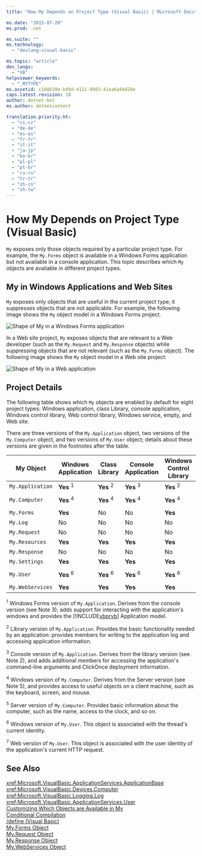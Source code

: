 ```yaml
---
title: "How My Depends on Project Type (Visual Basic) | Microsoft Docs"

ms.date: "2015-07-20"
ms.prod: .net

ms.suite: ""
ms.technology: 
  - "devlang-visual-basic"

ms.topic: "article"
dev_langs: 
  - "VB"
helpviewer_keywords: 
  - "_MYTYPE"
ms.assetid: c188b38e-bd9d-4121-9983-41ea6a94d28e
caps.latest.revision: 18
author: dotnet-bot
ms.author: dotnetcontent

translation.priority.ht: 
  - "cs-cz"
  - "de-de"
  - "es-es"
  - "fr-fr"
  - "it-it"
  - "ja-jp"
  - "ko-kr"
  - "pl-pl"
  - "pt-br"
  - "ru-ru"
  - "tr-tr"
  - "zh-cn"
  - "zh-tw"
---
```

# How My Depends on Project Type (Visual Basic)
`My` exposes only those objects required by a particular project type. For example, the `My.Forms` object is available in a Windows Forms application but not available in a console application. This topic describes which `My` objects are available in different project types.  
  
## My in Windows Applications and Web Sites  
 `My` exposes only objects that are useful in the current project type; it suppresses objects that are not applicable. For example, the following image shows the `My` object model in a Windows Forms project.  
  
 ![Shape of My in a Windows Forms application](../../../visual-basic/developing-apps/development-with-my/media/myinwinform.png "MyInWinForm")  
  
 In a Web site project, `My` exposes objects that are relevant to a Web developer (such as the `My.Request` and `My.Response` objects) while suppressing objects that are not relevant (such as the `My.Forms` object). The following image shows the `My` object model in a Web site project:  
  
 ![Shape of My in a Web application](../../../visual-basic/developing-apps/development-with-my/media/myinweb.png "MyInWeb")  
  
## Project Details  
 The following table shows which `My` objects are enabled by default for eight project types: Windows application, class Library, console application, Windows control library, Web control library, Windows service, empty, and Web site.  
  
 There are three versions of the `My.Application` object, two versions of the `My.Computer` object, and two versions of `My.User` object; details about these versions are given in the footnotes after the table.  
  
|My Object|Windows Application|Class Library|Console Application|Windows Control Library|Web Control Library|Windows Service|Empty|Web Site|  
|---|---|---|---|---|---|---|---|---|  
|`My.Application`|**Yes** <sup>1</sup>|**Yes** <sup>2</sup>|**Yes** <sup>3</sup>|**Yes** <sup>2</sup>|No|**Yes** <sup>3</sup>|No|No|  
|`My.Computer`|**Yes** <sup>4</sup>|**Yes** <sup>4</sup>|**Yes** <sup>4</sup>|**Yes** <sup>4</sup>|**Yes** <sup>5</sup>|**Yes** <sup>4</sup>|No|**Yes** <sup>5</sup>|  
|`My.Forms`|**Yes**|No|No|**Yes**|No|No|No|No|  
|`My.Log`|No|No|No|No|No|No|No|**Yes**|  
|`My.Request`|No|No|No|No|No|No|No|**Yes**|  
|`My.Resources`|**Yes**|**Yes**|**Yes**|**Yes**|**Yes**|**Yes**|No|No|  
|`My.Response`|No|No|No|No|No|No|No|**Yes**|  
|`My.Settings`|**Yes**|**Yes**|**Yes**|**Yes**|**Yes**|**Yes**|No|No|  
|`My.User`|**Yes** <sup>6</sup>|**Yes** <sup>6</sup>|**Yes** <sup>6</sup>|**Yes** <sup>6</sup>|**Yes** <sup>7</sup>|**Yes** <sup>6</sup>|No|**Yes** <sup>7</sup>|  
|`My.WebServices`|**Yes**|**Yes**|**Yes**|**Yes**|**Yes**|**Yes**|No|No|  
  
 <sup>1</sup> Windows Forms version of `My.Application`. Derives from the console version (see Note 3); adds support for interacting with the application's windows and provides the [!INCLUDE[vbprvb](../../../csharp/programming-guide/concepts/linq/includes/vbprvb_md.md)] Application model.  
  
 <sup>2</sup> Library version of `My.Application`. Provides the basic functionality needed by an application: provides members for writing to the application log and accessing application information.  
  
 <sup>3</sup> Console version of `My.Application`. Derives from the library version (see Note 2), and adds additional members for accessing the application's command-line arguments and ClickOnce deployment information.  
  
 <sup>4</sup> Windows version of `My.Computer`. Derives from the Server version (see Note 5), and provides access to useful objects on a client machine, such as the keyboard, screen, and mouse.  
  
 <sup>5</sup> Server version of `My.Computer`. Provides basic information about the computer, such as the name, access to the clock, and so on.  
  
 <sup>6</sup> Windows version of `My.User`. This object is associated with the thread's current identity.  
  
 <sup>7</sup> Web version of `My.User`. This object is associated with the user identity of the application's current HTTP request.  
  
## See Also  
 <xref:Microsoft.VisualBasic.ApplicationServices.ApplicationBase>   
 <xref:Microsoft.VisualBasic.Devices.Computer>   
 <xref:Microsoft.VisualBasic.Logging.Log>   
 <xref:Microsoft.VisualBasic.ApplicationServices.User>   
 [Customizing Which Objects are Available in My](../../../visual-basic/developing-apps/customizing-extending-my/customizing-which-objects-are-available-in-my.md)   
 [Conditional Compilation](../../../visual-basic/programming-guide/program-structure/conditional-compilation.md)   
 [/define (Visual Basic)](../../../visual-basic/reference/command-line-compiler/define.md)   
 [My.Forms Object](../../../visual-basic/language-reference/objects/my-forms-object.md)   
 [My.Request Object](../../../visual-basic/language-reference/objects/my-request-object.md)   
 [My.Response Object](../../../visual-basic/language-reference/objects/my-response-object.md)   
 [My.WebServices Object](../../../visual-basic/language-reference/objects/my-webservices-object.md)